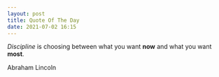 ```yaml
---
layout: post
title: Quote Of The Day
date: 2021-07-02 16:15
---
```


*Discipline* is choosing between what you want **now** and what you want **most**.

Abraham Lincoln

